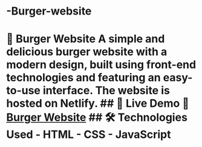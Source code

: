 # -Burger-website
# 🍔 Burger Website    A simple and delicious burger website with a modern design, built using front-end technologies and featuring an easy-to-use interface. The website is hosted on Netlify.    ## 🚀 Live Demo   🔗 [Burger Website](https://marvelous-zabaione-2e8b53.netlify.app/)    ## 🛠️ Technologies Used   - HTML   - CSS   - JavaScript  
